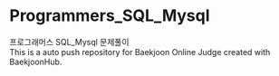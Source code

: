 # Programmers_SQL_Mysql
프로그래머스 SQL_Mysql 문제풀이  
This is a auto push repository for Baekjoon Online Judge created with BaekjoonHub.
